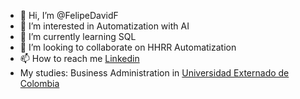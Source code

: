 - 👋 Hi, I’m @FelipeDavidF
- 👀 I’m interested in Automatization with AI
- 🌱 I’m currently learning SQL
- 💞️ I’m looking to collaborate on HHRR Automatization
- 📫 How to reach me [Linkedin](https://www.linkedin.com/in/felipe-david-espa%C3%B1ol-458360165/)
- My studies: Business Administration in [Universidad Externado de Colombia](https://www.uexternado.edu.co/)

<!---
FelipeDavidF/FelipeDavidF is a ✨ special ✨ repository because its `README.md` (this file) appears on your GitHub profile.
You can click the Preview link to take a look at your changes.
--->
